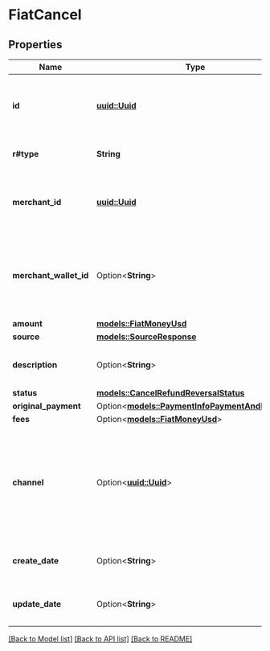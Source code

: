 # FiatCancel

## Properties

Name | Type | Description | Notes
------------ | ------------- | ------------- | -------------
**id** | [**uuid::Uuid**](uuid::Uuid.md) | Unique system generated identifier for the entity. | 
**r#type** | **String** | Type of the payment object. | 
**merchant_id** | [**uuid::Uuid**](uuid::Uuid.md) | Unique system generated identifier for the merchant. | 
**merchant_wallet_id** | Option<**String**> | Unique system generated identifier for the wallet of the merchant. | [optional]
**amount** | [**models::FiatMoneyUsd**](FiatMoneyUsd.md) |  | 
**source** | [**models::SourceResponse**](SourceResponse.md) |  | 
**description** | Option<**String**> | Enumerated description of the payment. | [optional]
**status** | [**models::CancelRefundReversalStatus**](CancelRefundReversalStatus.md) |  | 
**original_payment** | Option<[**models::PaymentInfoPaymentAndRefund**](PaymentInfoPaymentAndRefund.md)> |  | [optional]
**fees** | Option<[**models::FiatMoneyUsd**](FiatMoneyUsd.md)> |  | [optional]
**channel** | Option<[**uuid::Uuid**](uuid::Uuid.md)> | The channel identifier that can be set for the payment. When not provided, the default channel is used. | [optional]
**create_date** | Option<**String**> | ISO-8601 UTC date/time format. | [optional]
**update_date** | Option<**String**> | ISO-8601 UTC date/time format. | [optional]

[[Back to Model list]](../README.md#documentation-for-models) [[Back to API list]](../README.md#documentation-for-api-endpoints) [[Back to README]](../README.md)


